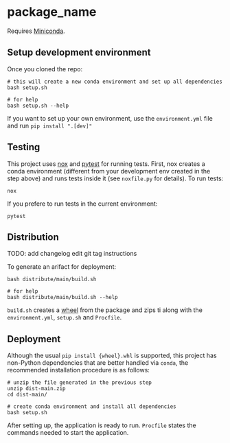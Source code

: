 # package_name

Requires [Miniconda](https://docs.conda.io/en/latest/miniconda.html).

## Setup development environment

Once you cloned the repo:

```
# this will create a new conda environment and set up all dependencies
bash setup.sh

# for help
bash setup.sh --help
```

If you want to set up your own environment, use the `environment.yml` file and run `pip install ".[dev]"`

## Testing

This project uses [nox](https://nox.thea.codes/en/stable/) and [pytest](https://doc.pytest.org/en/2.8.7/index.html) for running tests. First, nox creates a conda environment (different from your development env created in the step above) and runs tests inside it (see `noxfile.py` for details). To run tests:

```
nox
```

If you prefere to run tests in the current environment:

```
pytest
```

## Distribution

TODO: add changelog edit git tag instructions

To generate an arifact for deployment:

```
bash distribute/main/build.sh

# for help
bash distribute/main/build.sh --help
```

`build.sh` creates a [wheel](https://packaging.python.org/glossary/) from the package and zips ti along with the `environment.yml`, `setup.sh` and `Procfile`.

## Deployment


Although the usual `pip install {wheel}.whl` is supported, this project has non-Python dependencies that are better handled via `conda`, the recommended installation procedure is as follows:

```
# unzip the file generated in the previous step
unzip dist-main.zip
cd dist-main/

# create conda environment and install all dependencies
bash setup.sh
```

After setting up, the application is ready to run. `Procfile` states the commands needed to start the application.



